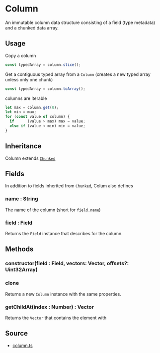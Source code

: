 # Column

An immutable column data structure consisting of a field (type metadata) and a chunked data array.

## Usage

Copy a column
```js
const typedArray = column.slice();
```

Get a contiguous typed array from a `Column` (creates a new typed array unless only one chunk)
```js
const typedArray = column.toArray();
```

columns are iterable
```js
let max = column.get(0);
let min = max;
for (const value of column) {
  if      (value > max) max = value;
  else if (value < min) min = value;
}
```


## Inheritance

Column extends [`Chunked`](modules/arrow/docs/api-reference/chunked.md)


## Fields

In addition to fields inherited from `Chunked`, Colum also defines

### name : String

The name of the column (short for `field.name`)

### field : Field

Returns the `Field` instance that describes for the column.


## Methods


### constructor(field : Field, vectors: Vector, offsets?: Uint32Array)


### clone

Returns a new `Column` instance with the same properties.


### getChildAt(index : Number) : Vector

Returns the `Vector` that contains the element with 

## Source

- [column.ts](https://github.com/apache/arrow/blob/maint-0.15.x/js/src/column.ts)
